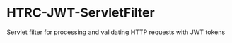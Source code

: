 # HTRC-JWT-ServletFilter
Servlet filter for processing and validating HTTP requests with JWT tokens
